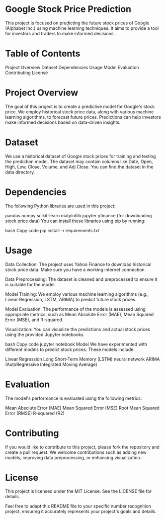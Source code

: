 # Google Stock Price Prediction
This project is focused on predicting the future stock prices of Google (Alphabet Inc.) using machine learning techniques. It aims to provide a tool for investors and traders to make informed decisions.

# Table of Contents
Project Overview
Dataset
Dependencies
Usage
Model
Evaluation
Contributing
License
# Project Overview
The goal of this project is to create a predictive model for Google's stock price. We employ historical stock price data, along with various machine learning algorithms, to forecast future prices. Predictions can help investors make informed decisions based on data-driven insights.

# Dataset
We use a historical dataset of Google stock prices for training and testing the prediction model. The dataset may contain columns like Date, Open, High, Low, Close, Volume, and Adj Close. You can find the dataset in the data directory.

# Dependencies
The following Python libraries are used in this project:

pandas
numpy
scikit-learn
matplotlib
jupyter
yfinance (for downloading stock price data)
You can install these libraries using pip by running:

bash
Copy code
pip install -r requirements.txt
# Usage
Data Collection: The project uses Yahoo Finance to download historical stock price data. Make sure you have a working internet connection.

Data Preprocessing: The dataset is cleaned and preprocessed to ensure it is suitable for the model.

Model Training: We employ various machine learning algorithms (e.g., Linear Regression, LSTM, ARIMA) to predict future stock prices.

Model Evaluation: The performance of the models is assessed using appropriate metrics, such as Mean Absolute Error (MAE), Mean Squared Error (MSE), and R-squared.

Visualization: You can visualize the predictions and actual stock prices using the provided Jupyter notebooks.

bash
Copy code
jupyter notebook
Model
We have experimented with different models to predict stock prices. These models include:

Linear Regression
Long Short-Term Memory (LSTM) neural network
ARIMA (AutoRegressive Integrated Moving Average)
# Evaluation
The model's performance is evaluated using the following metrics:

Mean Absolute Error (MAE)
Mean Squared Error (MSE)
Root Mean Squared Error (RMSE)
R-squared (R2)
# Contributing
If you would like to contribute to this project, please fork the repository and create a pull request. We welcome contributions such as adding new models, improving data preprocessing, or enhancing visualization.
# License
This project is licensed under the MIT License. See the LICENSE file for details.

Feel free to adapt this README file to your specific number recognition project, ensuring it accurately represents your project's goals and details.

